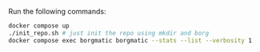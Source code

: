 Run the following commands:

```bash
docker compose up
./init_repo.sh # just init the repo using mkdir and borg
docker compose exec borgmatic borgmatic --stats --list --verbosity 1
```
